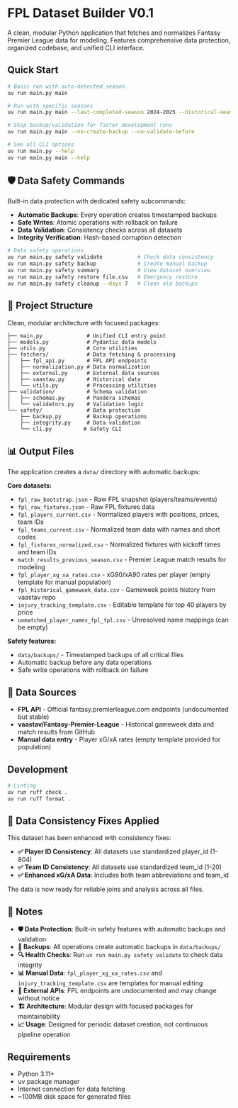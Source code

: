 # FPL Dataset Builder V0.1

A clean, modular Python application that fetches and normalizes Fantasy Premier League data for modeling. Features comprehensive data protection, organized codebase, and unified CLI interface.

## Quick Start

```bash
# Basic run with auto-detected season
uv run main.py main

# Run with specific seasons
uv run main.py main --last-completed-season 2024-2025 --historical-season 2023-24

# Skip backup/validation for faster development runs
uv run main.py main --no-create-backup --no-validate-before

# See all CLI options
uv run main.py --help
uv run main.py main --help
```

## 🛡️ Data Safety Commands

Built-in data protection with dedicated safety subcommands:

- **Automatic Backups**: Every operation creates timestamped backups
- **Safe Writes**: Atomic operations with rollback on failure  
- **Data Validation**: Consistency checks across all datasets
- **Integrity Verification**: Hash-based corruption detection

```bash
# Data safety operations
uv run main.py safety validate           # Check data consistency
uv run main.py safety backup             # Create manual backup  
uv run main.py safety summary            # View dataset overview
uv run main.py safety restore file.csv   # Emergency restore
uv run main.py safety cleanup --days 7   # Clean old backups
```

## 📁 Project Structure

Clean, modular architecture with focused packages:

```
├── main.py              # Unified CLI entry point
├── models.py            # Pydantic data models  
├── utils.py             # Core utilities
├── fetchers/            # Data fetching & processing
│   ├── fpl_api.py       # FPL API endpoints
│   ├── normalization.py # Data normalization
│   ├── external.py      # External data sources
│   ├── vaastav.py       # Historical data
│   └── utils.py         # Processing utilities
├── validation/          # Schema validation
│   ├── schemas.py       # Pandera schemas
│   └── validators.py    # Validation logic
└── safety/              # Data protection
    ├── backup.py        # Backup operations
    ├── integrity.py     # Data validation
    └── cli.py          # Safety CLI
```

## 📊 Output Files

The application creates a `data/` directory with automatic backups:

**Core datasets:**
- `fpl_raw_bootstrap.json` - Raw FPL snapshot (players/teams/events)
- `fpl_raw_fixtures.json` - Raw FPL fixtures data  
- `fpl_players_current.csv` - Normalized players with positions, prices, team IDs
- `fpl_teams_current.csv` - Normalized team data with names and short codes
- `fpl_fixtures_normalized.csv` - Normalized fixtures with kickoff times and team IDs
- `match_results_previous_season.csv` - Premier League match results for modeling
- `fpl_player_xg_xa_rates.csv` - xG90/xA90 rates per player (empty template for manual population)
- `fpl_historical_gameweek_data.csv` - Gameweek points history from vaastav repo
- `injury_tracking_template.csv` - Editable template for top 40 players by price
- `unmatched_player_names_fpl_fpl.csv` - Unresolved name mappings (can be empty)

**Safety features:**
- `data/backups/` - Timestamped backups of all critical files
- Automatic backup before any data operations
- Safe write operations with rollback on failure

## 📡 Data Sources

- **FPL API** - Official fantasy.premierleague.com endpoints (undocumented but stable)
- **vaastav/Fantasy-Premier-League** - Historical gameweek data and match results from GitHub
- **Manual data entry** - Player xG/xA rates (empty template provided for population)

## Development

```bash
# Linting
uv run ruff check .
uv run ruff format .
```

## 🔧 Data Consistency Fixes Applied

This dataset has been enhanced with consistency fixes:

- **✅ Player ID Consistency**: All datasets use standardized player_id (1-804)
- **✅ Team ID Consistency**: All datasets use standardized team_id (1-20) 
- **✅ Enhanced xG/xA Data**: Includes both team abbreviations and team_id

The data is now ready for reliable joins and analysis across all files.

## 📝 Notes

- **🛡️ Data Protection**: Built-in safety features with automatic backups and validation
- **📁 Backups**: All operations create automatic backups in `data/backups/`
- **🔍 Health Checks**: Run `uv run main.py safety validate` to check data integrity
- **📊 Manual Data**: `fpl_player_xg_xa_rates.csv` and `injury_tracking_template.csv` are templates for manual editing
- **🔗 External APIs**: FPL endpoints are undocumented and may change without notice
- **🏗️ Architecture**: Modular design with focused packages for maintainability
- **📈 Usage**: Designed for periodic dataset creation, not continuous pipeline operation

## Requirements

- Python 3.11+
- uv package manager
- Internet connection for data fetching
- ~100MB disk space for generated files